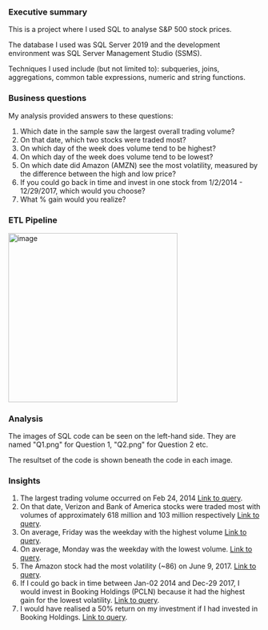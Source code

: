 ### Executive summary
This is a project where I used SQL to analyse S&P 500 stock prices. 

The database I used was SQL Server 2019 and the development environment was SQL Server Management Studio (SSMS).

Techniques I used include (but not limited to): subqueries, joins, aggregations, common table expressions, numeric and string functions.

### Business questions
My analysis provided answers to these questions:
1. Which date in the sample saw the largest overall trading volume?
2. On that date, which two stocks were traded most?
3. On which day of the week does volume tend to be highest?
4. On which day of the week does volume tend to be lowest?
5. On which date did Amazon (AMZN) see the most volatility, measured by the difference between the high and low price?
6. If you could go back in time and invest in one stock from 1/2/2014 - 12/29/2017, which would you choose?
7. What % gain would you realize?

### ETL Pipeline
<img width="338" alt="image" src="https://github.com/user-attachments/assets/2728a69b-3b2d-42ad-8d72-464625f65ea2">

### Analysis
The images of SQL code can be seen on the left-hand side. They are named "Q1.png" for Question 1, "Q2.png" for Question 2 etc.

The resultset of the code is shown beneath the code in each image.

### Insights
1. The largest trading volume occurred on Feb 24, 2014 [Link to query](https://github.com/johnuzoma/Analysis-of-S-P-500-Stock-Prices/blob/main/Q1.png).
2. On that date, Verizon and Bank of America stocks were traded most with volumes of approximately 618 million and 103 million respectively [Link to query](https://github.com/johnuzoma/Analysis-of-S-P-500-Stock-Prices/blob/main/Q2.png).
3. On average, Friday was the weekday with the highest volume [Link to query](https://github.com/johnuzoma/Analysis-of-S-P-500-Stock-Prices/blob/main/Q3.png).
4. On average, Monday was the weekday with the lowest volume. [Link to query](https://github.com/johnuzoma/Analysis-of-S-P-500-Stock-Prices/blob/main/Q4.png).
5. The Amazon stock had the most volatility (~86) on June 9, 2017. [Link to query](https://github.com/johnuzoma/Analysis-of-S-P-500-Stock-Prices/blob/main/Q5.png).
6. If I could go back in time between Jan-02 2014 and Dec-29 2017, I would invest in Booking Holdings (PCLN) because it had the highest gain for the lowest volatility. [Link to query](https://github.com/johnuzoma/Analysis-of-S-P-500-Stock-Prices/blob/main/Q6.png).
7. I would have realised a 50% return on my investment if I had invested in Booking Holdings. [Link to query](https://github.com/johnuzoma/Analysis-of-S-P-500-Stock-Prices/blob/main/Q7.png).
